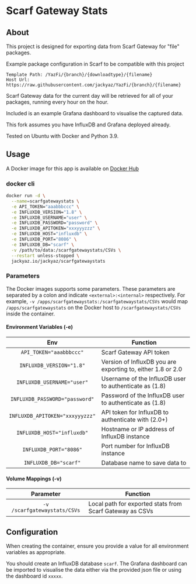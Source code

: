 # Scarf Gateway Stats

## About
This project is designed for exporting data from Scarf Gateway for "file" packages.

Example package configuration in Scarf to be compatible with this project
```
Template Path: /YazFi/{branch}/{downloadtype}/{filename}
Host Url: https://raw.githubusercontent.com/jackyaz/YazFi/{branch}/{filename}
```

Scarf Gateway data for the current day will be retrieved for all of your packages, running every hour on the hour.

Included is an example Grafana dashboard to visualise the captured data.

This fork assumes you have InfluxDB and Grafana deployed already.

Tested on Ubuntu with Docker and Python 3.9.

## Usage
A Docker image for this app is available on [Docker Hub](https://hub.docker.com/r/jackyaz/scarfgatewaystats)

### docker cli
```bash
docker run -d \
  --name=scarfgatewaystats \
  -e API_TOKEN="aaabbbccc" \
  -e INFLUXDB_VERSION="1.8" \
  -e INFLUXDB_USERNAME="user" \
  -e INFLUXDB_PASSWORD="password" \
  -e INFLUXDB_APITOKEN="xxxyyyzzz" \
  -e INFLUXDB_HOST="influxdb" \
  -e INFLUXDB_PORT="8086" \
  -e INFLUXDB_DB="scarf" \
  -v /path/to/data:/scarfgatewaystats/CSVs \
  --restart unless-stopped \
  jackyaz.io/jackyaz/scarfgatewaystats
```

### Parameters
The Docker images supports some parameters. These parameters are separated by a colon and indicate `<external>:<internal>` respectively. For example, `-v /apps/scarfgatewaystats:/scarfgatewaystats/CSVs` would map ```/apps/scarfgatewaystats``` on the Docker host to ```/scarfgatewaystats/CSVs``` inside the container.

#### Environment Variables (-e)
| Env | Function |
| :----: | --- |
| `API_TOKEN="aaabbbccc"` | Scarf Gateway API token |
| `INFLUXDB_VERSION="1.8"` | Version of InfluxDB you are exporting to, either 1.8 or 2.0 |
| `INFLUXDB_USERNAME="user"` | Username of the InfluxDB user to authenticate as (1.8) |
| `INFLUXDB_PASSWORD="password"` | Password of the InfluxDB user to authenticate as (1.8) |
| `INFLUXDB_APITOKEN="xxxyyyzzz"` | API token for InfluxDB to authenticate with (2.0+) |
| `INFLUXDB_HOST="influxdb"` | Hostname or IP address of InfluxDB instance |
| `INFLUXDB_PORT="8086"` | Port number for InfluxDB instance |
| `INFLUXDB_DB="scarf"` | Database name to save data to |

#### Volume Mappings (-v)
| Parameter | Function |
| :----: | --- |
| `-v /scarfgatewaystats/CSVs` | Local path for exported stats from Scarf Gateway as CSVs |

## Configuration
When creating the container, ensure you provide a value for all environment variables as appropriate.

You should create an InfluxDB database ```scarf```. The Grafana dashboard can be imported to visualise the data either via the provided json file or using the dashboard id ```xxxxx```.
